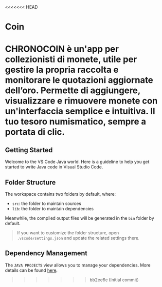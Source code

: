 <<<<<<< HEAD
# Coin
CHRONOCOIN è un'app per collezionisti di monete, utile per gestire la propria raccolta e monitorare le quotazioni aggiornate dell’oro. Permette di aggiungere, visualizzare e rimuovere monete con un'interfaccia semplice e intuitiva. Il tuo tesoro numismatico, sempre a portata di clic.
=======
## Getting Started

Welcome to the VS Code Java world. Here is a guideline to help you get started to write Java code in Visual Studio Code.

## Folder Structure

The workspace contains two folders by default, where:

- `src`: the folder to maintain sources
- `lib`: the folder to maintain dependencies

Meanwhile, the compiled output files will be generated in the `bin` folder by default.

> If you want to customize the folder structure, open `.vscode/settings.json` and update the related settings there.

## Dependency Management

The `JAVA PROJECTS` view allows you to manage your dependencies. More details can be found [here](https://github.com/microsoft/vscode-java-dependency#manage-dependencies).
>>>>>>> bb2ee6e (Initial commit)
